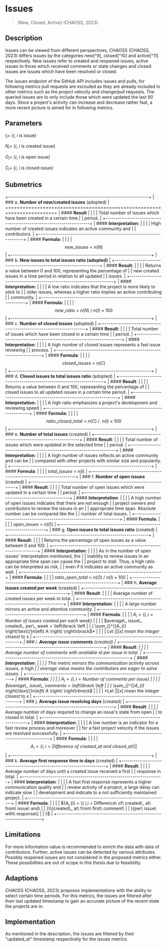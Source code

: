 # Issues 
> (New, Closed, Active) (CHAOSS, 2023)

## Description

Issues can be viewed from different perspectives, CHAOSS (CHAOSS, 2023)
differs issues by the categories new[^9], closed[^10] and active[^11]
respectively. New issues refer to created and reopened issues, active
issues to those which received comments or state changes and closed
issues are issues which have been resolved or closed.

The issues endpoint of the GitHub API includes issues and pulls, for
following metrics pull requests are excluded as they are already
included in other metrics such as the project velocity and change/pull
requests. The queried issues are to only include those which were
updated the last 90 days. Since a project's activity can increase and
decrease rather fast, a more recent picture is aimed for in following
metrics.

## Parameters

$I_{i} = \ \{ i,\ i\ \text{is}\ \text{issue}\}$

$N_{i} = \ \{ i,\ i\ \text{is}\ \text{created}\ \text{issue}\}$

$O_{i} = \ \{ i,\ i\ \text{is}\ \text{open}\ \text{issue}\}$

$C_{i} = \ \{ i,\ i\ \text{is}\ \text{closed}\ \text{issue}\}$

## Submetrics

+----------------------------------------------------------------------+
| ### a.  **Number of new/created issues** (adopted)                   |
+======================================================================+
| #### **Result**                                                      |
|                                                                      |
| Total number of issues which have been created in a certain time     |
| period.                                                              |
+----------------------------------------------------------------------+
| #### **Interpretation:**                                             |
|                                                                      |
| High number of created issues indicates an active community and      |
| contributors.                                                        |
+----------------------------------------------------------------------+
| #### **Formula:**                                                    |
|                                                                      |
| $$new\_ issues\  = \ n(N)$$                                          |
+----------------------------------------------------------------------+
| ### b.  **New issues to total issues ratio (adopted)**               |
+----------------------------------------------------------------------+
| #### **Result**<span class="underline">:</span>                      |
|                                                                      |
| Returns a value between 0 and 100, representing the percentage of    |
| new created issues in a time period in relation to all updated       |
| issues.                                                              |
+----------------------------------------------------------------------+
| #### **Interpretation:**                                             |
|                                                                      |
| A low ratio indicates that the project is more likely to stick to    |
| older issues, whereas a higher ratio implies an active contributing  |
| community.                                                           |
+----------------------------------------------------------------------+
| #### **Formula:**                                                    |
|                                                                      |
| $$new\_ ratio\  = \ n(N)\ /\ n(I) \times 100$$                       |
+----------------------------------------------------------------------+
| ### c.  **Number of closed issues** (adopted)                        |
+----------------------------------------------------------------------+
| #### **Result**:                                                     |
|                                                                      |
| Total number of issues which have been closed in a certain time      |
| period.                                                              |
+----------------------------------------------------------------------+
| #### **Interpretation**:                                             |
|                                                                      |
| A high number of closed issues represents a fast issue reviewing     |
| process.                                                             |
+----------------------------------------------------------------------+
| #### **Formula**:                                                    |
|                                                                      |
| $$closed\_ issues\  = \ n(C)$$                                       |
+----------------------------------------------------------------------+
| ### d.  **Closed issues to total issues ratio** (adopted)            |
+----------------------------------------------------------------------+
| #### **Result**<span class="underline">:</span>                      |
|                                                                      |
| Returns a value between 0 and 100, representing the percentage of    |
| closed issues to all updated issues in a certain time period.        |
+----------------------------------------------------------------------+
| #### **Interpretation:**                                             |
|                                                                      |
| A high ratio emphasizes a project's development and reviewing speed  |
+----------------------------------------------------------------------+
| #### **Formula:**                                                    |
|                                                                      |
| $$ratio\_ closed\_ total\  = \ n(C)\ /\ \ n(I) \times 100$$          |
+----------------------------------------------------------------------+
| ### e.  **Number of total issues** (created)                         |
+----------------------------------------------------------------------+
| #### **Result**:                                                     |
|                                                                      |
| Total number of issues which were updated in the selected time       |
| period.                                                              |
+----------------------------------------------------------------------+
| #### **Interpretation**:                                             |
|                                                                      |
| A high number of issues reflects an active community and can be      |
| compared with other projects with similar size and popularity.       |
+----------------------------------------------------------------------+
| #### **Formula**:                                                    |
|                                                                      |
| $total\_ issues\  = \ n(I)$                                          |
+----------------------------------------------------------------------+
| ### f.  **Number of open issues** (created)                          |
+----------------------------------------------------------------------+
| #### **Result**:                                                     |
|                                                                      |
| Total number of open issues which were updated in a certain time     |
| period.                                                              |
+----------------------------------------------------------------------+
| #### **Interpretation**:                                             |
|                                                                      |
| A high number of open issues indicates that there are not enough     |
| project owners and contributors to review the issues in an           |
| appropriate time span. Absolute number can be compared like the      |
| number of total issues.                                              |
+----------------------------------------------------------------------+
| #### **Formula**:                                                    |
|                                                                      |
| $open\_ issues\  = \ n(O)$                                           |
+----------------------------------------------------------------------+
| ### g.  **Open issues to total issues ratio** (created)              |
+----------------------------------------------------------------------+
| #### **Result**:                                                     |
|                                                                      |
| Returns the percentage of open issues as a value between 0 and 100.  |
+----------------------------------------------------------------------+
| #### **Interpretation**:                                             |
|                                                                      |
| As in the number of open issues' interpretation mentioned, the       |
| inability to review issues in an appropriate time span can cause the |
| project to stall. Thus, a high ratio can be interpreted as risk,     |
| even if it indicates an active community as well.                    |
+----------------------------------------------------------------------+
| #### **Formula**:                                                    |
|                                                                      |
| $ratio\_ open\_ total\  = \ n(O)\ /\ n(I) \times 100$                |
+----------------------------------------------------------------------+
| ### h.  **Average issues created per week** (created)                |
+----------------------------------------------------------------------+
| #### **Result**:                                                     |
|                                                                      |
| Average number of created issues per week in total.                  |
+----------------------------------------------------------------------+
| #### **Interpretation**:                                             |
|                                                                      |
| A large number mirrors an active and attentive community.            |
+----------------------------------------------------------------------+
| #### **Formula**:                                                    |
|                                                                      |
| $A_{i} = \{ i,i = Number\ of\ issues\ created\ per\ each\ week\}$    |
|                                                                      |
| $average\_ issue\_ created\_ per\_ week = \left\lbrack \left         |
| ( \sum_{}^{}A_{i} \right)\text{/}n\left( A \right) \right\rbrack$*   |
|                                                                      |
| *$\text{Let\ }\left                                                  |
| \lbrack x \right\rbrack\text{\ mean\ the\ integer\ closest\ to\ x}$  |
+----------------------------------------------------------------------+
| ### i.  **Average issue comments** (created)                         |
+----------------------------------------------------------------------+
| #### **Result**:                                                     |
|                                                                      |
| Average number of comments with available id per issue in total.     |
+----------------------------------------------------------------------+
| #### **Interpretation**:                                             |
|                                                                      |
| This metric mirrors the communication activity across issues, a high |
| average value means the contributors are eager to solve issues.      |
+----------------------------------------------------------------------+
| #### **Formula**:                                                    |
|                                                                      |
| $A_{i} = \{ i,i = Number\ of\ comments\ per\ issue\}$                |
|                                                                      |
| $average\_ issue\_ comments = \left\lbrack \left                     |
| ( \sum_{}^{}A_{i} \right)\text{/}n\left( A \right) \right\rbrack$*   |
|                                                                      |
| *$\text{Let\ }\left                                                  |
| \lbrack x \right\rbrack\text{\ mean\ the\ integer\ closest\ to\ x}$  |
+----------------------------------------------------------------------+
| ### j.  **Average issue resolving days** (created)                   |
+----------------------------------------------------------------------+
| #### **Result**:                                                     |
|                                                                      |
| Average number of days required to change an issue's state from open |
| to closed in total.                                                  |
+----------------------------------------------------------------------+
| #### **Interpretation**:                                             |
|                                                                      |
| A low number is an indicator for a fast review process and moreover  |
| for a fast project velocity if the issues are resolved successfully. |
+----------------------------------------------------------------------+
| #### **Formula**:                                                    |
|                                                                      |
| $$A_{i} = \{ i,i = Difference\ of\ created\_ at\ and\ closed\_ at\}  |
| $$                                                                   |
+----------------------------------------------------------------------+
| ### k.  **Average first response time in days** (created)            |
+----------------------------------------------------------------------+
| #### **Result**:                                                     |
|                                                                      |
| Average number of days until a created issue received a first        |
| response in total.                                                   |
+----------------------------------------------------------------------+
| #### **Interpretation**:                                             |
|                                                                      |
| A fast first response represents a higher communication quality and  |
| review activity of a project, a large delay can indicate slow        |
| development and indicate to a not sufficiently maintained project.   |
+----------------------------------------------------------------------+
| #### **Formula**:                                                    |
|                                                                      |
| ${A_{i} = \{ i,i = Difference\ of\ created\_ at\ from\ issue\ and\   |
| }\\{created\_ at\ from\ first\ comment\                              |
| }{per\ issue\ with\ response\}                                       |
| }$                                                                   |
+----------------------------------------------------------------------+

## Limitations

For more information value is recommended to enrich the data with data
of contributors. Further, active issues can be detected by various
attributes. Possibly reopened issues are not considered in the proposed
metrics either. These possibilities are out of scope in this thesis due
to feasibility.

## Adaptions

CHAOSS (CHAOSS, 2023) proposes implementations with the ability to
select certain time periods. For this metrics, the issues are filtered
after their last updated timestamp to gain an accurate picture of the
recent state the projects are in.

## Implementation

As mentioned in the description, the issues are filtered by their
"updated\_at" timestamp respectively for the issues metrics.
